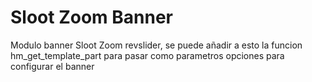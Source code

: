 # Sloot Zoom Banner

Modulo banner Sloot Zoom revslider, se puede añadir a esto la funcion hm_get_template_part para pasar como parametros opciones para configurar el banner